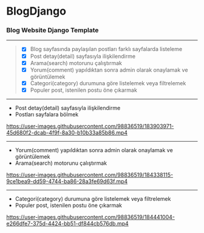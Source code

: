 # BlogDjango
### Blog Website Django Template

--- 
> - [x] Blog sayfasında paylaşılan postları farklı sayfalarda listeleme
> - [x] Post detay(detail) sayfasıyla ilişkilendirme
> - [x] Arama(search) motorunu çalıştırmak
> - [x] Yorum(comment) yapıldıktan sonra admin olarak onaylamak ve görüntülemek
> - [x] Categori(category) durumuna göre listelemek veya filtrelemek
> - [x] Populer post, istenilen postu öne çıkarmak

---

- Post detay(detail) sayfasıyla ilişkilendirme
- Postları sayfalara bölmek

https://user-images.githubusercontent.com/98836519/183903971-45d680f2-dcab-4f9f-8a30-b10b33a85b86.mp4

---

- Yorum(comment) yapıldıktan sonra admin olarak onaylamak ve görüntülemek
- Arama(search) motorunu çalıştırmak

https://user-images.githubusercontent.com/98836519/184338115-9ce1bea9-dd59-4744-ba86-28a3fe69d63f.mp4

---

- Categori(category) durumuna göre listelemek veya filtrelemek
- Populer post, istenilen postu öne çıkarmak

https://user-images.githubusercontent.com/98836519/184441004-e266dfe7-375d-4424-bb51-df844cb576db.mp4


